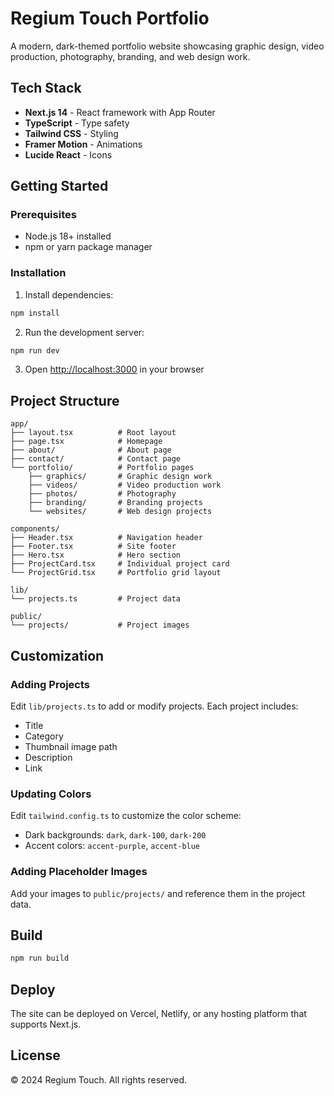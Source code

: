# Regium Touch Portfolio

A modern, dark-themed portfolio website showcasing graphic design, video production, photography, branding, and web design work.

## Tech Stack

- **Next.js 14** - React framework with App Router
- **TypeScript** - Type safety
- **Tailwind CSS** - Styling
- **Framer Motion** - Animations
- **Lucide React** - Icons

## Getting Started

### Prerequisites

- Node.js 18+ installed
- npm or yarn package manager

### Installation

1. Install dependencies:
```bash
npm install
```

2. Run the development server:
```bash
npm run dev
```

3. Open [http://localhost:3000](http://localhost:3000) in your browser

## Project Structure

```
app/
├── layout.tsx          # Root layout
├── page.tsx            # Homepage
├── about/              # About page
├── contact/            # Contact page
└── portfolio/          # Portfolio pages
    ├── graphics/       # Graphic design work
    ├── videos/         # Video production work
    ├── photos/         # Photography
    ├── branding/       # Branding projects
    └── websites/       # Web design projects

components/
├── Header.tsx          # Navigation header
├── Footer.tsx          # Site footer
├── Hero.tsx            # Hero section
├── ProjectCard.tsx     # Individual project card
└── ProjectGrid.tsx     # Portfolio grid layout

lib/
└── projects.ts         # Project data

public/
└── projects/           # Project images
```

## Customization

### Adding Projects

Edit `lib/projects.ts` to add or modify projects. Each project includes:
- Title
- Category
- Thumbnail image path
- Description
- Link

### Updating Colors

Edit `tailwind.config.ts` to customize the color scheme:
- Dark backgrounds: `dark`, `dark-100`, `dark-200`
- Accent colors: `accent-purple`, `accent-blue`

### Adding Placeholder Images

Add your images to `public/projects/` and reference them in the project data.

## Build

```bash
npm run build
```

## Deploy

The site can be deployed on Vercel, Netlify, or any hosting platform that supports Next.js.

## License

© 2024 Regium Touch. All rights reserved.

